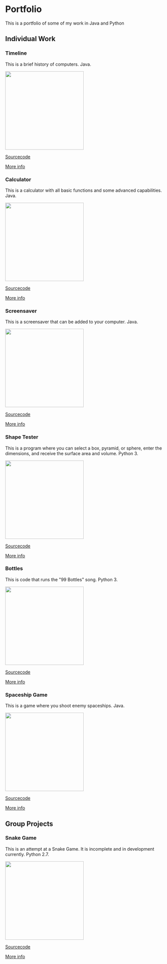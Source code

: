 

# Portfolio
This is a portfolio of some of my work in Java and Python

## Individual Work

### Timeline
This is a brief history of computers. Java.

<img src = "https://Cosmaniac.github.io/Portfolio_2017-2018/Timeline/Timeline.png" width = "250"/>

[Sourcecode](https://Cosmaniac.github.io/Portfolio_2017-2018/Timeline/Markdown)

[More info](https://Cosmaniac.github.io/Portfolio_2017-2018/Timeline)

### Calculator
This is a calculator with all basic functions and some advanced capabilities. Java.

<img src = "https://Cosmaniac.github.io/Portfolio_2017-2018/Calc.png" width = "250"/>

[Sourcecode](https://Cosmaniac.github.io/Portfolio_2017-2018/Calculator/Markdown)

[More info](https://Cosmaniac.github.io/Portfolio_2017-2018/Calculator)

### Screensaver
This is a screensaver that can be added to your computer. Java.

<img src = "https://Cosmaniac.github.io/Portfolio_2017-2018/Screensaver/Screensaver.png" width = "250"/>

[Sourcecode](https://Cosmaniac.github.io/Portfolio_2017-2018/Screensaver/Markdown)

[More info](https://Cosmaniac.github.io/Portfolio_2017-2018/Screensaver)

### Shape Tester
This is a program where you can select a box, pyramid, or sphere, enter the dimensions, and receive the surface area and volume. Python 3.

<img src = "https://Cosmaniac.github.io/Portfolio_2017-2018/ShapeTester/ShapeTester.png" width = "250"/>

[Sourcecode](https://Cosmaniac.github.io/Portfolio_2017-2018/ShapeTester/Markdown)

[More info](https://Cosmaniac.github.io/Portfolio_2017-2018/ShapeTester)

### Bottles
This is code that runs the "99 Bottles" song. Python 3.

<img src = "https://Cosmaniac.github.io/Portfolio_2017-2018/Bottles/Bottles.png" width = "250"/>

[Sourcecode](https://Cosmaniac.github.io/Portfolio_2017-2018/Bottles/Markdown)

[More info](https://Cosmaniac.github.io/Portfolio_2017-2018/Bottles)

### Spaceship Game
This is a game where you shoot enemy spaceships. Java.

<img src = "https://Cosmaniac.github.io/Portfolio_2017-2018/SpaceGame/Capture.png" width = "250"/>

[Sourcecode](https://Cosmaniac.github.io/Portfolio_2017-2018/SpaceGame/Markdown)

[More info](https://Cosmaniac.github.io/Portfolio_2017-2018/SpaceGame)


## Group Projects

### Snake Game
This is an attempt at a Snake Game. It is incomplete and in development currently. Python 2.7.

<img src = "https://Cosmaniac.github.io/Portfolio_2017-2018/SnakeGame/SnakeGame.png" width = "250"/>

[Sourcecode](https://Cosmaniac.github.io/Portfolio_2017-2018/SnakeGame/Markdown)

[More info](https://Cosmaniac.github.io/Portfolio_2017-2018/SnakeGame)

